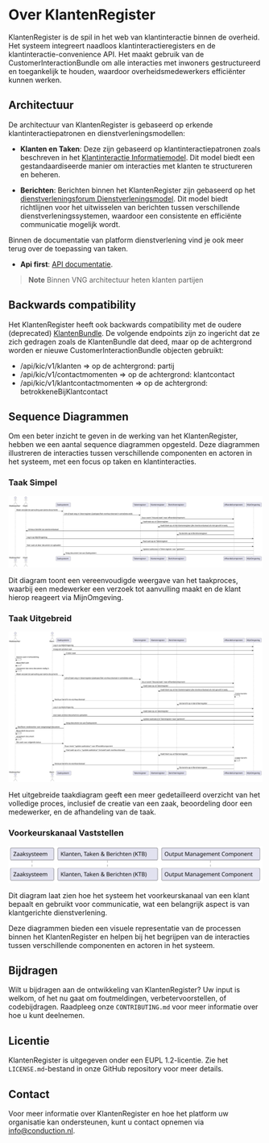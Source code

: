 # Over KlantenRegister

KlantenRegister is de spil in het web van klantinteractie binnen de overheid. Het systeem integreert naadloos klantinteractieregisters en de klantinteractie-convenience API. Het maakt gebruik van de CustomerInteractionBundle om alle interacties met inwoners gestructureerd en toegankelijk te houden, waardoor overheidsmedewerkers efficiënter kunnen werken.

## Architectuur

De architectuur van KlantenRegister is gebaseerd op erkende klantinteractiepatronen en dienstverleningsmodellen:

* **Klanten en Taken**: Deze zijn gebaseerd op klantinteractiepatronen zoals beschreven in het [Klantinteractie Informatiemodel](https://vng-realisatie.github.io/klantinteracties/informatiemodel/semantisch_model). Dit model biedt een gestandaardiseerde manier om interacties met klanten te structureren en beheren.

* **Berichten**: Berichten binnen het KlantenRegister zijn gebaseerd op het [dienstverleningsforum Dienstverleningsmodel](https://dienstverleningsplatform.gitbook.io/platform-generieke-dienstverlening-public/patronen/berichten). Dit model biedt richtlijnen voor het uitwisselen van berichten tussen verschillende dienstverleningssystemen, waardoor een consistente en efficiënte communicatie mogelijk wordt.

Binnen de documentatie van platform dienstverlening vind je ook meer terug over de toepassing van taken.

* **Api first**:  [API documentatie](https://redocly.github.io/redoc/?url=https://raw.githubusercontent.com/CommonGateway/CustomerInteractionBundle/main/docs/openapi.json\&nocors#tag/partij).

> **Note** Binnen VNG architectuur heten klanten partijen

## Backwards compatibility

Het KlantenRegister heeft ook backwards compatibility met de oudere (deprecated) [KlantenBundle](https://github.com/CommonGateway/KlantenBundle). De volgende endpoints zijn zo ingericht dat ze zich gedragen zoals de KlantenBundle dat deed, maar op de achtergrond worden er nieuwe CustomerInteractionBundle objecten gebruikt:

* /api/kic/v1/klanten => op de achtergrond: partij
* /api/kic/v1/contactmomenten => op de achtergrond: klantcontact
* /api/kic/v1/klantcontactmomenten => op de achtergrond: betrokkeneBijKlantcontact

## Sequence Diagrammen

Om een beter inzicht te geven in de werking van het KlantenRegister, hebben we een aantal sequence diagrammen opgesteld. Deze diagrammen illustreren de interacties tussen verschillende componenten en actoren in het systeem, met een focus op taken en klantinteracties.

### Taak Simpel
![Taak Simpel](docs/taak_simpel.svg)

Dit diagram toont een vereenvoudigde weergave van het taakproces, waarbij een medewerker een verzoek tot aanvulling maakt en de klant hierop reageert via MijnOmgeving.

### Taak Uitgebreid
![Taak Uitgebreid](docs/taak_uitgebreid.svg)

Het uitgebreide taakdiagram geeft een meer gedetailleerd overzicht van het volledige proces, inclusief de creatie van een zaak, beoordeling door een medewerker, en de afhandeling van de taak.

### Voorkeurskanaal Vaststellen
![Voorkeurskanaal Vaststellen](docs/voorkeurskanaal_vaststellen.svg)

Dit diagram laat zien hoe het systeem het voorkeurskanaal van een klant bepaalt en gebruikt voor communicatie, wat een belangrijk aspect is van klantgerichte dienstverlening.

Deze diagrammen bieden een visuele representatie van de processen binnen het KlantenRegister en helpen bij het begrijpen van de interacties tussen verschillende componenten en actoren in het systeem.

## Bijdragen

Wilt u bijdragen aan de ontwikkeling van KlantenRegister? Uw input is welkom, of het nu gaat om foutmeldingen, verbetervoorstellen, of codebijdragen. Raadpleeg onze `CONTRIBUTING.md` voor meer informatie over hoe u kunt deelnemen.

## Licentie

KlantenRegister is uitgegeven onder een EUPL 1.2-licentie. Zie het `LICENSE.md`-bestand in onze GitHub repository voor meer details.

## Contact

Voor meer informatie over KlantenRegister en hoe het platform uw organisatie kan ondersteunen, kunt u contact opnemen via <info@conduction.nl>.
